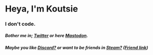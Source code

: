 # Heya, I'm Koutsie

### I don't code.

##### Bother me in; [Twitter](https://twitter.com/notkoutsie) or here [Mastodon](https://mastodon.technology/@koutsie).
##### Maybe you like [Discord?](https://dsc.bio/ko) or want to be friends in [Steam?](https://steamcommunity.com/id/koutsie/) ([Friend link](https://s.team/p/pvc-bmhq))
